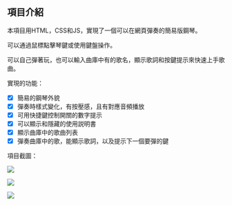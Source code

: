 ## 項目介紹

本項目用HTML，CSS和JS，實現了一個可以在網頁彈奏的簡易版鋼琴。

可以通過鼠標點擊琴鍵或使用鍵盤操作。

可以自己彈著玩，也可以輸入曲庫中有的歌名，顯示歌詞和按鍵提示來快速上手歌曲。

實現的功能：

- [x] 簡易的鋼琴外貌
- [x] 彈奏時樣式變化，有按壓感，且有對應音頻播放
- [x] 可用快捷鍵控制開關的數字提示
- [x] 可以顯示和隱藏的使用説明書
- [x] 顯示曲庫中的歌曲列表
- [x] 彈奏曲庫中的歌，能顯示歌詞，以及提示下一個要彈的鍵

項目截圖：

![](https://cdn.jsdelivr.net/gh/ptrln216/HexoStaticFile@4f8cc84ec409bccf2f9d4fcb7ca0c0bbb1874e3f/2020/10/16/0c4e1f71b136ab6ea019af6f8f2d6841.png)

![](https://cdn.jsdelivr.net/gh/ptrln216/HexoStaticFile@0c3900fb7a656c550611b45c12cd829455f03179/2020/10/16/1a7ddf804855a2f9df7e3aed3b5cfd72.png)

![](https://cdn.jsdelivr.net/gh/ptrln216/HexoStaticFile@28319e804f54fbd3feefb09f0981ae40e2556ec9/2020/10/16/9949dfbee8de7648ab71cf01b093361a.png)